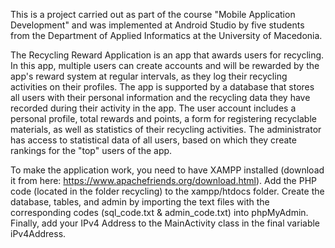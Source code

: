 This is a project carried out as part of the course "Mobile Application Development" and was implemented at Android Studio by five students from the Department of Applied Informatics at the University of Macedonia.

The Recycling Reward Application is an app that awards users for recycling. In this app, multiple users can create accounts and will be rewarded by the app's reward system at regular intervals, as they log their recycling activities on their profiles. The app is supported by a database that stores all users with their personal information and the recycling data they have recorded during their activity in the app. The user account includes a personal profile, total rewards and points, a form for registering recyclable materials, as well as statistics of their recycling activities. The administrator has access to statistical data of all users, based on which they create rankings for the "top" users of the app.

To make the application work, you need to have XAMPP installed (download it from here: https://www.apachefriends.org/download.html). Add the PHP code (located in the folder recycling) to the xampp/htdocs folder. Create the database, tables, and admin by importing the text files with the corresponding codes (sql_code.txt & admin_code.txt) into phpMyAdmin. Finally, add your IPv4 Address to the MainActivity class in the final variable iPv4Address.
